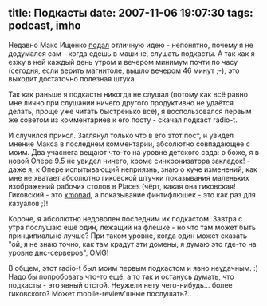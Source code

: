 title: Подкасты
date: 2007-11-06 19:07:30
tags: podcast, imho
----


Недавно Макс Ищенко [подал][1] отличную идею - непонятно, почему я не додумался сам - когда едешь в машине, слушать подкасты. А так как я езжу в ней каждый день утром и вечером минимум почти по часу (сегодня, если верить магнитоле, вышло вечером 46 минут ;-), это выходит достаточно полезная штука.

Так как раньше я подкасты никогда не слушал (потому как всё равно мне лично при слушании ничего другого продуктивно не удаётся делать, проще уже читать быстренько всё), я воспользовался первым же советом из комментариев к его посту - скачал подкаст radio-t. 

И случился прикол. Заглянул только что в его этот пост, и увидел мнение Макса в последнем комментарии, абсолютно совпадающее с моим. Два учаснега вещают что-то на уровне детского сада: о боже, я в новой Опере 9.5 не увидел ничего, кроме синхронизатора закладок! - даже я, к Опере испытывающий неприязнь, знаю о куче изменений; как мне не хватает абсолютно гиковской штучки показывания маленьких изображений рабочих столов в Places (чёрт, какая она гиковская! Гиковский - это [xmonad][2], а показывание финтифлюшек - это как раз для казуалов ;)!

Короче, я абсолютно недоволен последним их подкастом. Завтра с утра послушаю ещё один, лежащий на флешке - но что там может быть принципиально лучше? При таком уровне, когда один может сказать "ой, я не знаю точно, как там крадут эти домены, я думаю это где-то на уровне днс-серверов", OMG!

В общем, этот radio-t был моим первым подкастом и явно неудачным. :) Надо бы попробовать что-то ещё, а то так и останусь думать, что подкасты - это явный отстой. Неужели нету чего-нибудь... более гиковского? Может mobile-review'шные послушать?..

[1]: http://maxischenko.in.ua/notebook/45
[2]: http://xmonad.org "Рулез реальный :-)"
